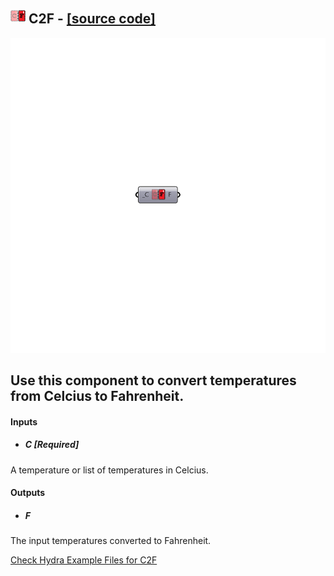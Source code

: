 ## ![](../../images/icons/C2F.png) C2F - [[source code]](https://github.com/ladybug-tools/ladybug-legacy/tree/master/src/Ladybug_C2F.py)

![](../../images/components/C2F.png)

Use this component to convert temperatures from Celcius to Fahrenheit.
 -
 

#### Inputs
* ##### C [Required]
A temperature or list of temperatures in Celcius.

#### Outputs
* ##### F
The input temperatures converted to Fahrenheit.


[Check Hydra Example Files for C2F](https://hydrashare.github.io/hydra/index.html?keywords=Ladybug_C2F)